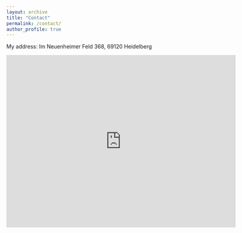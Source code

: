 ```yaml
---
layout: archive
title: "Contact"
permalink: /contact/
author_profile: true
---
```


My address:
Im Neuenheimer Feld 368, 69120 Heidelberg

<iframe src="https://www.google.com/maps/place/Im+Neuenheimer+Feld+368,+69120+Heidelberg/@49.4177368,8.6683416,17z/data=!3m1!4b1!4m6!3m5!1s0x4797c1320e78d981:0x2dd3ea121078a7eb!8m2!3d49.4177368!4d8.6683416!16s%2Fg%2F11c24rsjr0?entry=ttu)https://www.google.com/maps/place/Im+Neuenheimer+Feld+368,+69120+Heidelberg/@49.4177368,8.6683416,17z/data=!3m1!4b1!4m6!3m5!1s0x4797c1320e78d981:0x2dd3ea121078a7eb!8m2!3d49.4177368!4d8.6683416!16s%2Fg%2F11c24rsjr0?entry=ttu" width="600" height="450" style="border:0;" allowfullscreen="" loading="lazy" referrerpolicy="no-referrer-when-downgrade"></iframe>
